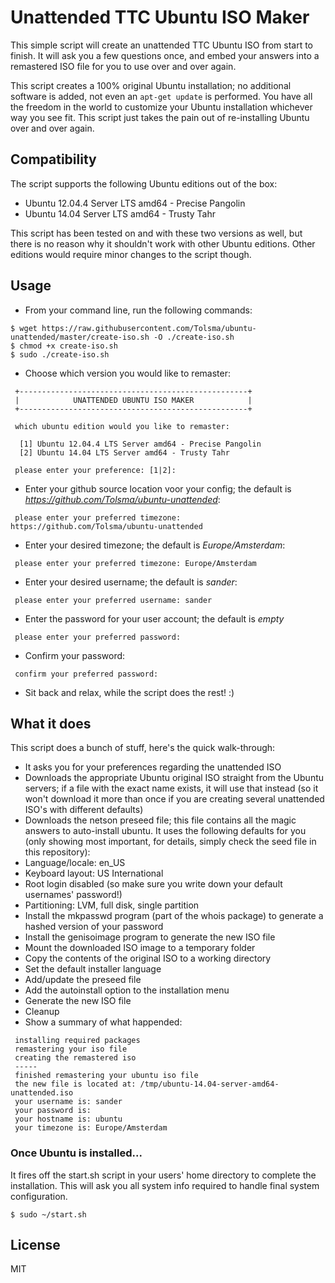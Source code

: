 # Unattended TTC Ubuntu ISO Maker

This simple script will create an unattended TTC Ubuntu ISO from start to finish. It will ask you a few questions once, and embed
your answers into a remastered ISO file for you to use over and over again.

This script creates a 100% original Ubuntu installation; no additional software is added, not even an ```apt-get update``` is
performed. You have all the freedom in the world to customize your Ubuntu installation whichever way you see fit. This script
just takes the pain out of re-installing Ubuntu over and over again.

## Compatibility

The script supports the following Ubuntu editions out of the box:

* Ubuntu 12.04.4 Server LTS amd64 - Precise Pangolin
* Ubuntu 14.04 Server LTS amd64 - Trusty Tahr

This script has been tested on and with these two versions as well, but there is no reason why it shouldn't work with other Ubuntu
editions. Other editions would require minor changes to the script though.

## Usage

* From your command line, run the following commands:

```
$ wget https://raw.githubusercontent.com/Tolsma/ubuntu-unattended/master/create-iso.sh -O ./create-iso.sh
$ chmod +x create-iso.sh
$ sudo ./create-iso.sh
```

* Choose which version you would like to remaster:

```
 +---------------------------------------------------+
 |            UNATTENDED UBUNTU ISO MAKER            |
 +---------------------------------------------------+

 which ubuntu edition would you like to remaster:

  [1] Ubuntu 12.04.4 LTS Server amd64 - Precise Pangolin
  [2] Ubuntu 14.04 LTS Server amd64 - Trusty Tahr

 please enter your preference: [1|2]:
```

* Enter your github source location voor your config; the default is *https://github.com/Tolsma/ubuntu-unattended*:

```
 please enter your preferred timezone: https://github.com/Tolsma/ubuntu-unattended
```

* Enter your desired timezone; the default is *Europe/Amsterdam*:

```
 please enter your preferred timezone: Europe/Amsterdam
```

* Enter your desired username; the default is *sander*:

```
 please enter your preferred username: sander
```

* Enter the password for your user account; the default is *empty*

```
 please enter your preferred password:
```

* Confirm your password:

```
 confirm your preferred password:
```

* Sit back and relax, while the script does the rest! :)

## What it does

This script does a bunch of stuff, here's the quick walk-through:

* It asks you for your preferences regarding the unattended ISO
* Downloads the appropriate Ubuntu original ISO straight from the Ubuntu servers; if a file with the exact name exists, it will
  use that instead (so it won't download it more than once if you are creating several unattended ISO's with different defaults)
* Downloads the netson preseed file; this file contains all the magic answers to auto-install ubuntu. It uses the following
  defaults for you (only showing most important, for details, simply check the seed file in this repository):
 * Language/locale: en_US
 * Keyboard layout: US International
 * Root login disabled (so make sure you write down your default usernames' password!)
 * Partitioning: LVM, full disk, single partition
* Install the mkpasswd program (part of the whois package) to generate a hashed version of your password
* Install the genisoimage program to generate the new ISO file
* Mount the downloaded ISO image to a temporary folder
* Copy the contents of the original ISO to a working directory
* Set the default installer language
* Add/update the preseed file
* Add the autoinstall option to the installation menu
* Generate the new ISO file
* Cleanup
* Show a summary of what happended:

```
 installing required packages
 remastering your iso file
 creating the remastered iso
 -----
 finished remastering your ubuntu iso file
 the new file is located at: /tmp/ubuntu-14.04-server-amd64-unattended.iso
 your username is: sander
 your password is:
 your hostname is: ubuntu
 your timezone is: Europe/Amsterdam
```

### Once Ubuntu is installed...

It fires off the start.sh script in your users' home directory to complete the installation. This will ask you all system info
required to handle final system configuration.

```$ sudo ~/start.sh```

## License
MIT